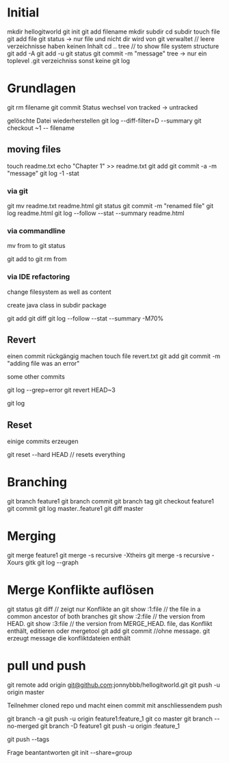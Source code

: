 # Initial
mkdir hellogitworld
git init
git add filename
mkdir subdir
cd subdir
touch file
git add file
git status
-> nur file und nicht dir wird von git verwaltet // leere verzeichnisse haben keinen Inhalt
cd ..
tree // to show file system structure
git add -A
git add -u
git status
git commit -m "message"
tree
-> nur ein toplevel .git verzeichniss sonst keine
git log

# Grundlagen

git rm filename
git commit
Status wechsel von tracked -> untracked

gelöschte Datei wiederherstellen
git log --diff-filter=D --summary
git checkout <commit>~1 -- filename

## moving files
touch readme.txt
echo "Chapter 1" >> readme.txt
git add
git commit -a -m "message"
git log -1 -stat

### via git
git mv readme.txt readme.html
git status
git commit -m "renamed file"
git log  readme.html
git log --follow --stat --summary readme.html

### via commandline
mv from to
git status

git add to
git rm from

### via IDE refactoring
change filesystem as well as content

create java class in subdir package

git add
git diff
git log --follow --stat --summary -M70%

## Revert
einen commit rückgängig machen
touch file revert.txt
git add 
git commit -m "adding file was an error"

some other commits

git log --grep=error 
git revert HEAD~3

git log

## Reset
einige commits erzeugen

git reset --hard HEAD // resets everything


# Branching

git branch feature1
git branch commit
git branch tag
git checkout feature1
git commit 
git log master..feature1
git diff master

# Merging

git merge feature1
git merge -s recursive -Xtheirs
git merge -s recursive -Xours
gitk
git log --graph

# Merge Konflikte auflösen

git status
git diff // zeigt nur Konflikte an
git show :1:file  // the file in a common ancestor of both branches
git show :2:file  // the version from HEAD.
git show :3:file  // the version from MERGE_HEAD.
file, das Konflikt enthält, editieren oder mergetool
git add
git commit //ohne message. git erzeugt message die konfliktdateien enthält 

# pull und push 
git remote add origin git@github.com:jonnybbb/hellogitworld.git
git push -u origin master

Teilnehmer cloned repo und macht einen commit mit anschliessendem push

git branch -a
git push -u origin feature1:feature_1
git co master
git branch --no-merged
git branch -D feature1
git push -u origin :feature_1

git push --tags

Frage beantantworten git init --share=group
